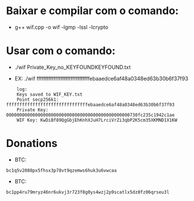 # Baixar e compilar com o comando:
- g++ wif.cpp -o wif -lgmp -lssl -lcrypto

# Usar com o comando:
- ./wif Private_Key_no_KEYFOUNDKEYFOUND.txt

- EX: ./wif fffffffffffffffffffffffffffffffebaaedce6af48a0348ed63b30b6f37f93

```
    log:
    Keys saved to WIF_KEY.txt
    Point secp256k1: fffffffffffffffffffffffffffffffebaaedce6af48a0348ed63b30b6f37f93
    Private Key: 00000000000000000000000000000000000000000000000730fc235c1942c1ae
    WIF Key: KwDiBf89QgGbjEhKnhXJuH7LrciVrZi3qbP2K5cm35XKMND1X1KW
```



# Donations
- BTC:
```
bc1q5v2088px5fhsx3p78vt9qzemws6huk3u6vwcaa
```
- BTC:
```
bc1pp4ru79mryz46nr6ukvj3r723f8g0ys4wzj2p9scatlx5dz0fz06qrseu3l
```
